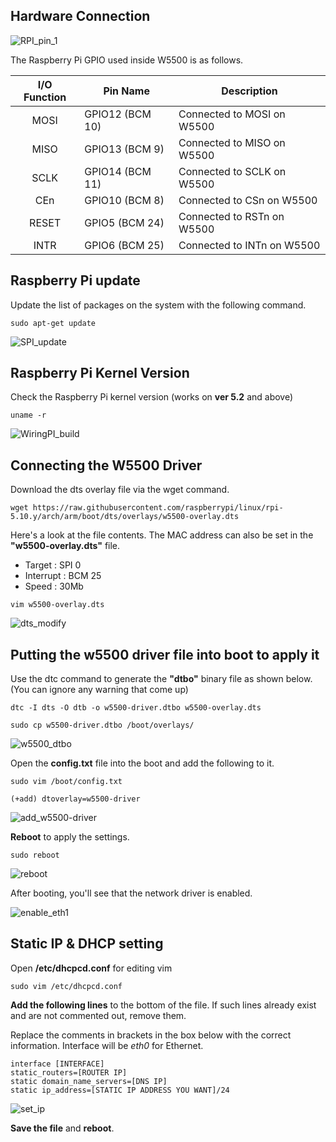 ## Hardware Connection

![RPI_pin_1](https://github.com/Wiznet-OpenHardware/RPi-w5500/blob/main/images/Driver/RPI_pin_1.jpg)

The Raspberry Pi GPIO used inside W5500 is as follows.

| I/O Function | Pin Name        | Description                |
| :----------: | --------------- | -------------------------- |
|     MOSI     | GPIO12 (BCM 10) | Connected to MOSI on W5500 |
|     MISO     | GPIO13 (BCM 9)  | Connected to MISO on W5500 |
|     SCLK     | GPIO14 (BCM 11) | Connected to SCLK on W5500 |
|     CEn      | GPIO10 (BCM 8)  | Connected to CSn on W5500  |
|    RESET     | GPIO5 (BCM 24)  | Connected to RSTn on W5500 |
|     INTR     | GPIO6 (BCM 25)  | Connected to INTn on W5500 |



## Raspberry Pi update

Update the list of packages on the system with the following command.

```
sudo apt-get update
```

![SPI_update](https://github.com/Wiznet-OpenHardware/RPi-w5500/blob/main/images/SPI_ethernet/apt%20update.jpg)



## Raspberry Pi Kernel Version

Check the Raspberry Pi kernel version (works on **ver 5.2** and above)

```
uname -r
```

![WiringPI_build](https://github.com/Wiznet-OpenHardware/RPi-w5500/blob/main/images/Driver/OS_version.jpg)



## Connecting the W5500 Driver

Download the dts overlay file via the wget command.

```
wget https://raw.githubusercontent.com/raspberrypi/linux/rpi-5.10.y/arch/arm/boot/dts/overlays/w5500-overlay.dts
```



Here's a look at the file contents. The MAC address can also be set in the **"w5500-overlay.dts"** file.

- Target : SPI 0 
- Interrupt : BCM 25
- Speed : 30Mb

```
vim w5500-overlay.dts
```

![dts_modify](https://github.com/Wiznet-OpenHardware/RPi-w5500/blob/main/images/Driver/w5500_dts.jpg)



## Putting the w5500 driver file into boot to apply it

Use the dtc command to generate the **"dtbo"** binary file as shown below.  (You can ignore any warning that come up)

```
dtc -I dts -O dtb -o w5500-driver.dtbo w5500-overlay.dts

sudo cp w5500-driver.dtbo /boot/overlays/
```

![w5500_dtbo](https://github.com/Wiznet-OpenHardware/RPi-w5500/blob/main/images/Driver/w5500_dtbo.jpg)



Open the **config.txt** file into the boot and add the following to it.

```
sudo vim /boot/config.txt

(+add) dtoverlay=w5500-driver
```

![add_w5500-driver](https://github.com/Wiznet-OpenHardware/RPi-w5500/blob/main/images/Driver/config_dtoverlay.jpg)



**Reboot** to apply the settings.

```
sudo reboot
```

![reboot](https://github.com/Wiznet-OpenHardware/RPi-w5500/blob/main/images/Driver/RPI_reboot.jpg)



After booting, you'll see that the network driver is enabled.

![enable_eth1](https://github.com/Wiznet-OpenHardware/RPi-w5500/blob/main/images/Driver/enable_eth1.jpg)



## Static IP & DHCP setting

Open **/etc/dhcpcd.conf** for editing vim

```
sudo vim /etc/dhcpcd.conf
```

**Add the following lines** to the bottom of the file. If such lines already exist and are not commented out, remove them.

Replace the comments in brackets in the box below with the correct information. Interface will be *eth0* for Ethernet.

```
interface [INTERFACE]
static_routers=[ROUTER IP]
static domain_name_servers=[DNS IP]
static ip_address=[STATIC IP ADDRESS YOU WANT]/24
```

![set_ip](https://github.com/Wiznet-OpenHardware/RPi-w5500/blob/main/images/Driver/dhcp_setting.jpg)



**Save the file** and **reboot**.
